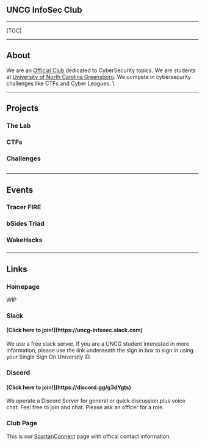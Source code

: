 

<h2>UNCG InfoSec Club</h2>




---



[TOC]




---


<h2 id="about">About</h2>


We are an [Official Club](https://uncg.campuslabs.com/engage/organization/infosecclub) dedicated to CyberSecurity topics. We are students at [University of North Carolina Greensboro](https://www.uncg.edu/). We compete in cybersecurity challenges like CTFs and Cyber Leagues. \




---


<h2 id="projects">Projects</h2>


<h3 id="the-lab">The Lab</h3>


<h3 id="ctfs">CTFs</h3>


<h3 id="challenges">Challenges</h3>


<h2>

---
</h2>


<h2 id="events">Events</h2>


<h3 id="tracer-fire">Tracer FIRE</h3>


<h3 id="bsides-triad">bSides Triad</h3>


<h3 id="wakehacks">WakeHacks</h3>


<h3>

---
</h3>


<h2 id="links">Links</h2>


<h3 id="homepage">Homepage</h3>


WIP

<h3 id="slack">Slack</h3>


<h4 id="click-here-to-join">[Click here to join!](https://uncg-infosec.slack.com)</h4>


We use a free slack server. If you are a UNCG student interested in more information, please use the link underneath the sign in box to sign in using your Single Sign On University ID. 

<h3 id="discord">Discord</h3>


<h4 id="click-here-to-join">[Click here to join!](https://discord.gg/g3dYgts)</h4>


We operate a Discord Server for general or quick discussion plus voice chat. Feel free to join and chat. Please ask an officer for a role.

<h3 id="club-page">Club Page</h3>


This is our [SpartanConnect](https://uncg.campuslabs.com/engage/organization/infosecclub) page with offical contact information.

